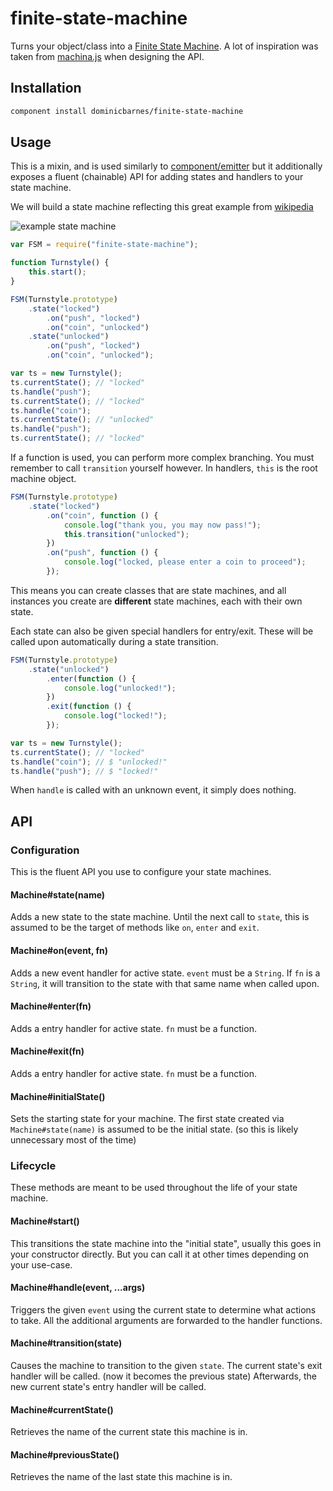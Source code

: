 finite-state-machine
====================

Turns your object/class into a
[Finite State Machine](http://en.wikipedia.org/wiki/Finite-state_machine).
A lot of inspiration was taken from
[machina.js](https://github.com/ifandelse/machina.js)
when designing the API.


## Installation

```bash
component install dominicbarnes/finite-state-machine
```


## Usage

This is a mixin, and is used similarly to
[component/emitter](https://github.com/component/emitter)
but it additionally exposes a fluent (chainable) API for adding states
and handlers to your state machine.

We will build a state machine reflecting this great example from
[wikipedia](http://en.wikipedia.org/wiki/Finite-state_machine#Example:_a_turnstile)

![example state machine](http://upload.wikimedia.org/wikipedia/commons/9/9e/Turnstile_state_machine_colored.svg)


```js
var FSM = require("finite-state-machine");

function Turnstyle() {
    this.start();
}

FSM(Turnstyle.prototype)
    .state("locked")
        .on("push", "locked")
        .on("coin", "unlocked")
    .state("unlocked")
        .on("push", "locked")
        .on("coin", "unlocked");

var ts = new Turnstyle();
ts.currentState(); // "locked"
ts.handle("push");
ts.currentState(); // "locked"
ts.handle("coin");
ts.currentState(); // "unlocked"
ts.handle("push");
ts.currentState(); // "locked"
```

If a function is used, you can perform more complex branching. You must remember
to call `transition` yourself however. In handlers, `this` is the root machine
object.

```js
FSM(Turnstyle.prototype)
    .state("locked")
        .on("coin", function () {
            console.log("thank you, you may now pass!");
            this.transition("unlocked");
        })
        .on("push", function () {
            console.log("locked, please enter a coin to proceed");
        });
```


This means you can create classes that are state machines, and all instances
you create are **different** state machines, each with their own state.

Each state can also be given special handlers for entry/exit. These will be
called upon automatically during a state transition.

```js
FSM(Turnstyle.prototype)
    .state("unlocked")
        .enter(function () {
            console.log("unlocked!");
        })
        .exit(function () {
            console.log("locked!");
        });

var ts = new Turnstyle();
ts.currentState(); // "locked"
ts.handle("coin"); // $ "unlocked!"
ts.handle("push"); // $ "locked!"
```

When `handle` is called with an unknown event, it simply does nothing.


## API

### Configuration

This is the fluent API you use to configure your state machines.

#### Machine#state(name)

Adds a new state to the state machine. Until the next call to `state`, this is
assumed to be the target of methods like `on`, `enter` and `exit`.

#### Machine#on(event, fn)

Adds a new event handler for active state. `event` must be a `String`. If `fn`
is a `String`, it will transition to the state with that same name when called
upon.

#### Machine#enter(fn)

Adds a entry handler for active state. `fn` must be a function.

#### Machine#exit(fn)

Adds a entry handler for active state. `fn` must be a function.

#### Machine#initialState()

Sets the starting state for your machine. The first state created via
`Machine#state(name)` is assumed to be the initial state. (so this is likely
unnecessary most of the time)


### Lifecycle

These methods are meant to be used throughout the life of your state machine.

#### Machine#start()

This transitions the state machine into the "initial state", usually this goes
in your constructor directly. But you can call it at other times depending on
your use-case.

#### Machine#handle(event, ...args)

Triggers the given `event` using the current state to determine what actions
to take. All the additional arguments are forwarded to the handler functions.

#### Machine#transition(state)

Causes the machine to transition to the given `state`. The current state's exit
handler will be called. (now it becomes the previous state) Afterwards, the
new current state's entry handler will be called.

#### Machine#currentState()

Retrieves the name of the current state this machine is in.

#### Machine#previousState()

Retrieves the name of the last state this machine is in.
